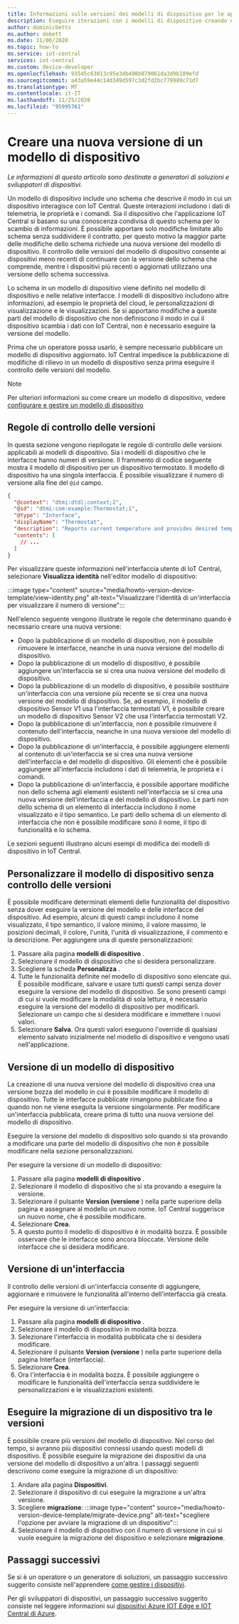 ```yaml
---
title: Informazioni sulle versioni dei modelli di dispositivo per le app Azure IoT Central | Microsoft Docs
description: Eseguire iterazioni con i modelli di dispositivo creando nuove versioni, senza determinare conseguenze per i dispositivi collegati
author: dominicbetts
ms.author: dobett
ms.date: 11/06/2020
ms.topic: how-to
ms.service: iot-central
services: iot-central
ms.custom: device-developer
ms.openlocfilehash: 93545c63013c95e3db498b079061da3d9b189efd
ms.sourcegitcommit: a43a59e44c14d349d597c3d2fd2bc779989c71d7
ms.translationtype: MT
ms.contentlocale: it-IT
ms.lasthandoff: 11/25/2020
ms.locfileid: "95995761"
---
```

# <a name="create-a-new-device-template-version"></a>Creare una nuova versione di un modello di dispositivo

*Le informazioni di questo articolo sono destinate a generatori di soluzioni e sviluppatori di dispositivi.*

Un modello di dispositivo include uno schema che descrive il modo in cui un dispositivo interagisce con IoT Central. Queste interazioni includono i dati di telemetria, le proprietà e i comandi. Sia il dispositivo che l'applicazione IoT Central si basano su una conoscenza condivisa di questo schema per lo scambio di informazioni. È possibile apportare solo modifiche limitate allo schema senza suddividere il contratto. per questo motivo la maggior parte delle modifiche dello schema richiede una nuova versione del modello di dispositivo. Il controllo delle versioni del modello di dispositivo consente ai dispositivi meno recenti di continuare con la versione dello schema che comprende, mentre i dispositivi più recenti o aggiornati utilizzano una versione dello schema successiva.

Lo schema in un modello di dispositivo viene definito nel modello di dispositivo e nelle relative interfacce. I modelli di dispositivo includono altre informazioni, ad esempio le proprietà del cloud, le personalizzazioni di visualizzazione e le visualizzazioni. Se si apportano modifiche a queste parti del modello di dispositivo che non definiscono il modo in cui il dispositivo scambia i dati con IoT Central, non è necessario eseguire la versione del modello.

Prima che un operatore possa usarlo, è sempre necessario pubblicare un modello di dispositivo aggiornato. IoT Central impedisce la pubblicazione di modifiche di rilievo in un modello di dispositivo senza prima eseguire il controllo delle versioni del modello.

> [!NOTE]
> Per ulteriori informazioni su come creare un modello di dispositivo, vedere [configurare e gestire un modello di dispositivo](howto-set-up-template.md)

## <a name="versioning-rules"></a>Regole di controllo delle versioni

In questa sezione vengono riepilogate le regole di controllo delle versioni applicabili ai modelli di dispositivo. Sia i modelli di dispositivo che le interfacce hanno numeri di versione. Il frammento di codice seguente mostra il modello di dispositivo per un dispositivo termostato. Il modello di dispositivo ha una singola interfaccia. È possibile visualizzare il numero di versione alla fine del `@id` campo.

```json
{
  "@context": "dtmi:dtdl:context;2",
  "@id": "dtmi:com:example:Thermostat;1",
  "@type": "Interface",
  "displayName": "Thermostat",
  "description": "Reports current temperature and provides desired temperature control.",
  "contents": [
    // ...
  ]
}
```

Per visualizzare queste informazioni nell'interfaccia utente di IoT Central, selezionare **Visualizza identità** nell'editor modello di dispositivo:

:::image type="content" source="media/howto-version-device-template/view-identity.png" alt-text="Visualizzare l'identità di un'interfaccia per visualizzare il numero di versione":::

Nell'elenco seguente vengono illustrate le regole che determinano quando è necessario creare una nuova versione:

* Dopo la pubblicazione di un modello di dispositivo, non è possibile rimuovere le interfacce, neanche in una nuova versione del modello di dispositivo.
* Dopo la pubblicazione di un modello di dispositivo, è possibile aggiungere un'interfaccia se si crea una nuova versione del modello di dispositivo.
* Dopo la pubblicazione di un modello di dispositivo, è possibile sostituire un'interfaccia con una versione più recente se si crea una nuova versione del modello di dispositivo. Se, ad esempio, il modello di dispositivo Sensor V1 usa l'interfaccia termostati V1, è possibile creare un modello di dispositivo Sensor V2 che usa l'interfaccia termostati V2.
* Dopo la pubblicazione di un'interfaccia, non è possibile rimuovere il contenuto dell'interfaccia, neanche in una nuova versione del modello di dispositivo.
* Dopo la pubblicazione di un'interfaccia, è possibile aggiungere elementi al contenuto di un'interfaccia se si crea una nuova versione dell'interfaccia e del modello di dispositivo. Gli elementi che è possibile aggiungere all'interfaccia includono i dati di telemetria, le proprietà e i comandi.
* Dopo la pubblicazione di un'interfaccia, è possibile apportare modifiche non dello schema agli elementi esistenti nell'interfaccia se si crea una nuova versione dell'interfaccia e del modello di dispositivo. Le parti non dello schema di un elemento di interfaccia includono il nome visualizzato e il tipo semantico. Le parti dello schema di un elemento di interfaccia che non è possibile modificare sono il nome, il tipo di funzionalità e lo schema.

Le sezioni seguenti illustrano alcuni esempi di modifica dei modelli di dispositivo in IoT Central.

## <a name="customize-the-device-template-without-versioning"></a>Personalizzare il modello di dispositivo senza controllo delle versioni

È possibile modificare determinati elementi delle funzionalità del dispositivo senza dover eseguire la versione del modello e delle interfacce del dispositivo. Ad esempio, alcuni di questi campi includono il nome visualizzato, il tipo semantico, il valore minimo, il valore massimo, le posizioni decimali, il colore, l'unità, l'unità di visualizzazione, il commento e la descrizione. Per aggiungere una di queste personalizzazioni:

1. Passare alla pagina **modelli di dispositivo** .
1. Selezionare il modello di dispositivo che si desidera personalizzare.
1. Scegliere la scheda **Personalizza** .
1. Tutte le funzionalità definite nel modello di dispositivo sono elencate qui. È possibile modificare, salvare e usare tutti questi campi senza dover eseguire la versione del modello di dispositivo. Se sono presenti campi di cui si vuole modificare la modalità di sola lettura, è necessario eseguire la versione del modello di dispositivo per modificarli. Selezionare un campo che si desidera modificare e immettere i nuovi valori.
1. Selezionare **Salva**. Ora questi valori eseguono l'override di qualsiasi elemento salvato inizialmente nel modello di dispositivo e vengono usati nell'applicazione.

## <a name="version-a-device-template"></a>Versione di un modello di dispositivo

La creazione di una nuova versione del modello di dispositivo crea una versione bozza del modello in cui è possibile modificare il modello di dispositivo. Tutte le interfacce pubblicate rimangono pubblicate fino a quando non ne viene eseguita la versione singolarmente. Per modificare un'interfaccia pubblicata, creare prima di tutto una nuova versione del modello di dispositivo.

Eseguire la versione del modello di dispositivo solo quando si sta provando a modificare una parte del modello di dispositivo che non è possibile modificare nella sezione personalizzazioni.

Per eseguire la versione di un modello di dispositivo:

1. Passare alla pagina **modelli di dispositivo** .
1. Selezionare il modello di dispositivo che si sta provando a eseguire la versione.
1. Selezionare il pulsante **Version (versione** ) nella parte superiore della pagina e assegnare al modello un nuovo nome. IoT Central suggerisce un nuovo nome, che è possibile modificare.
1. Selezionare **Crea**.
1. A questo punto il modello di dispositivo è in modalità bozza. È possibile osservare che le interfacce sono ancora bloccate. Versione delle interfacce che si desidera modificare.

## <a name="version-an-interface"></a>Versione di un'interfaccia

Il controllo delle versioni di un'interfaccia consente di aggiungere, aggiornare e rimuovere le funzionalità all'interno dell'interfaccia già creata.

Per eseguire la versione di un'interfaccia:

1. Passare alla pagina **modelli di dispositivo** .
1. Selezionare il modello di dispositivo in modalità bozza.
1. Selezionare l'interfaccia in modalità pubblicata che si desidera modificare.
1. Selezionare il pulsante **Version (versione** ) nella parte superiore della pagina Interface (interfaccia).
1. Selezionare **Crea**.
1. Ora l'interfaccia è in modalità bozza. È possibile aggiungere o modificare le funzionalità dell'interfaccia senza suddividere le personalizzazioni e le visualizzazioni esistenti.

## <a name="migrate-a-device-across-versions"></a>Eseguire la migrazione di un dispositivo tra le versioni

È possibile creare più versioni del modello di dispositivo. Nel corso del tempo, si avranno più dispositivi connessi usando questi modelli di dispositivo. È possibile eseguire la migrazione dei dispositivi da una versione del modello di dispositivo a un'altra. I passaggi seguenti descrivono come eseguire la migrazione di un dispositivo:

1. Andare alla pagina **Dispositivi**.
1. Selezionare il dispositivo di cui eseguire la migrazione a un'altra versione.
1. Scegliere **migrazione**:  :::image type="content" source="media/howto-version-device-template/migrate-device.png" alt-text="scegliere l'opzione per avviare la migrazione di un dispositivo":::
1. Selezionare il modello di dispositivo con il numero di versione in cui si vuole eseguire la migrazione del dispositivo e selezionare **migrazione**.

## <a name="next-steps"></a>Passaggi successivi

Se si è un operatore o un generatore di soluzioni, un passaggio successivo suggerito consiste nell'apprendere [come gestire i dispositivi](./howto-manage-devices.md).

Per gli sviluppatori di dispositivi, un passaggio successivo suggerito consiste nel leggere informazioni sui [dispositivi Azure IOT Edge e IOT Central di Azure](./concepts-iot-edge.md).
